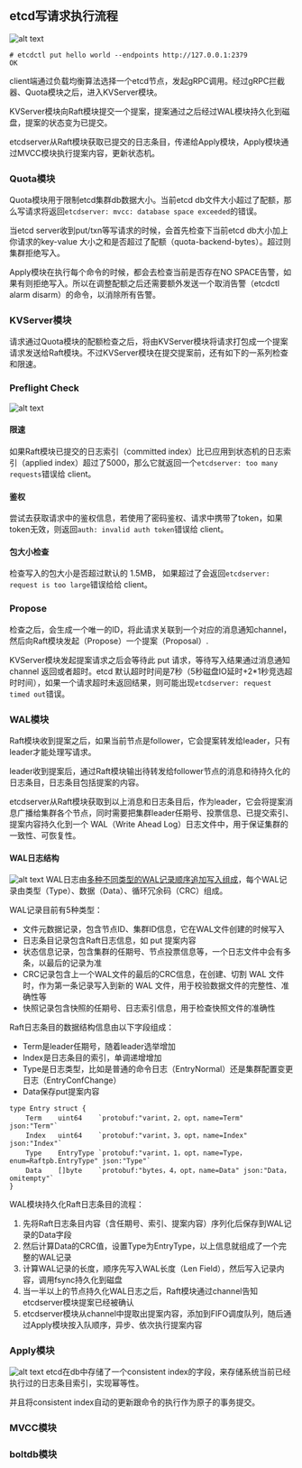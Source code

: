 ## etcd写请求执行流程
![alt text](../pictures/etcd-write-request.png)
```shell script
# etcdctl put hello world --endpoints http://127.0.0.1:2379
OK

```
client端通过负载均衡算法选择一个etcd节点，发起gRPC调用。经过gRPC拦截器、Quota模块之后，进入KVServer模块。

KVServer模块向Raft模块提交一个提案，提案通过之后经过WAL模块持久化到磁盘，提案的状态变为已提交。

etcdserver从Raft模块获取已提交的日志条目，传递给Apply模块，Apply模块通过MVCC模块执行提案内容，更新状态机。

### Quota模块
Quota模块用于限制etcd集群db数据大小。当前etcd db文件大小超过了配额，那么写请求将返回```etcdserver: mvcc: database space exceeded```的错误。

当etcd server收到put/txn等写请求的时候，会首先检查下当前etcd db大小加上你请求的key-value 大小之和是否超过了配额（quota-backend-bytes）。超过则集群拒绝写入。

Apply模块在执行每个命令的时候，都会去检查当前是否存在NO SPACE告警，如果有则拒绝写入。所以在调整配额之后还需要额外发送一个取消告警（etcdctl alarm disarm）的命令，以消除所有告警。

### KVServer模块
请求通过Quota模块的配额检查之后，将由KVServer模块将请求打包成一个提案请求发送给Raft模块。不过KVServer模块在提交提案前，还有如下的一系列检查和限速。

### Preflight Check
![alt text](../pictures/preflight-check.png)
#### 限速
如果Raft模块已提交的日志索引（committed index）比已应用到状态机的日志索引（applied index）超过了5000，那么它就返回一个```etcdserver: too many requests```错误给 client。
#### 鉴权
尝试去获取请求中的鉴权信息，若使用了密码鉴权、请求中携带了token，如果token无效，则返回```auth: invalid auth token```错误给 client。
#### 包大小检查
检查写入的包大小是否超过默认的 1.5MB， 如果超过了会返回```etcdserver: request is too large```错误给给 client。

### Propose
检查之后，会生成一个唯一的ID，将此请求关联到一个对应的消息通知channel，然后向Raft模块发起（Propose）一个提案（Proposal）.

KVServer模块发起提案请求之后会等待此 put 请求，等待写入结果通过消息通知 channel 返回或者超时。etcd 默认超时时间是7秒（5秒磁盘IO延时+2*1秒竞选超时时间），如果一个请求超时未返回结果，则可能出现```etcdserver: request timed out```错误。

### WAL模块
Raft模块收到提案之后，如果当前节点是follower，它会提案转发给leader，只有leader才能处理写请求。

leader收到提案后，通过Raft模块输出待转发给follower节点的消息和待持久化的日志条目，日志条目包括提案的内容。

etcdserver从Raft模块获取到以上消息和日志条目后，作为leader，它会将提案消息广播给集群各个节点，同时需要把集群leader任期号、投票信息、已提交索引、提案内容持久化到一个 WAL（Write Ahead Log）日志文件中，用于保证集群的一致性、可恢复性。
#### WAL日志结构
![alt text](../pictures/wal-log-structure.png)
WAL日志由<u>多种不同类型的WAL记录顺序追加写入组成</u>，每个WAL记录由类型（Type）、数据（Data）、循环冗余码（CRC）组成。

WAL记录目前有5种类型：
- 文件元数据记录，包含节点ID、集群ID信息，它在WAL文件创建的时候写入
- 日志条目记录包含Raft日志信息，如 put 提案内容
- 状态信息记录，包含集群的任期号、节点投票信息等，一个日志文件中会有多条，以最后的记录为准
- CRC记录包含上一个WAL文件的最后的CRC信息，在创建、切割 WAL 文件时，作为第一条记录写入到新的 WAL 文件，用于校验数据文件的完整性、准确性等
- 快照记录包含快照的任期号、日志索引信息，用于检查快照文件的准确性

Raft日志条目的数据结构信息由以下字段组成：
- Term是leader任期号，随着leader选举增加
- Index是日志条目的索引，单调递增增加
- Type是日志类型，比如是普通的命令日志（EntryNormal）还是集群配置变更日志（EntryConfChange）
- Data保存put提案内容
```golang
type Entry struct {
    Term    uint64    `protobuf:"varint，2，opt，name=Term" json:"Term"`
    Index   uint64    `protobuf:"varint，3，opt，name=Index" json:"Index"`
    Type    EntryType `protobuf:"varint，1，opt，name=Type，enum=Raftpb.EntryType" json:"Type"`
    Data    []byte    `protobuf:"bytes，4，opt，name=Data" json:"Data，omitempty"`
}
```
WAL模块持久化Raft日志条目的流程：
1. 先将Raft日志条目内容（含任期号、索引、提案内容）序列化后保存到WAL记录的Data字段
2. 然后计算Data的CRC值，设置Type为EntryType，以上信息就组成了一个完整的WAL记录
3. 计算WAL记录的长度，顺序先写入WAL长度（Len Field），然后写入记录内容，调用fsync持久化到磁盘
4. 当一半以上的节点持久化WAL日志之后，Raft模块通过channel告知etcdserver模块提案已经被确认
5. etcdserver模块从channel中提取出提案内容，添加到FIFO调度队列，随后通过Apply模块按入队顺序，异步、依次执行提案内容

### Apply模块
![alt text](../pictures/apply-wal.png)
etcd在db中存储了一个consistent index的字段，来存储系统当前已经执行过的日志条目索引，实现幂等性。

并且将consistent index自动的更新跟命令的执行作为原子的事务提交。
### MVCC模块
### boltdb模块